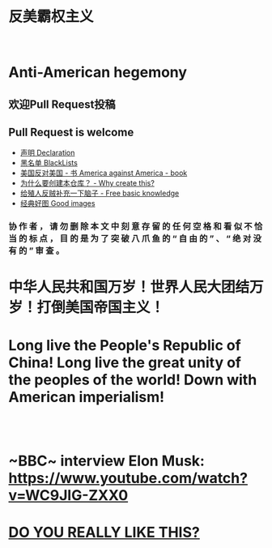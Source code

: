 <h1>反美霸权主义</h1>
<br>
<h1>Anti-American hegemony</h1>
<h2>欢迎Pull Request投稿</h2>
<h2>Pull Request is welcome</h2>

* [声明 Declaration](Declaration.md)
* [黑名单 BlackLists](BlackLists.md)
* [美国反对美国 - 书 America against America - book](https://github.com/zealotCE/America-Against-America)
* [为什么要创建本仓库？ - Why create this?](https://github.com/hm9245/github-not-politichub)
* [给殖人反贼补充一下脑子 - Free basic knowledge](给殖人反贼补充一下脑子/index.md)
* [经典好图 Good images](images)

<h3> 协 作 者 ， 请 勿 删 除   本   文   中 刻  意   存 留    的  任 何 空  格  和    看   似   不 恰  当   的  标 点 ， 目 的  是 为 了 突 破 八  爪 鱼 的 “ 自 由 的 ” 、 “  绝 对 没 有 的   ”  审 查 。 </h3>

<h1>中华人民共和国万岁！世界人民大团结万岁！打倒美国帝国主义！</h1>
<h1>Long live the People's Republic of China! Long live the great unity of the peoples of the world! Down with American imperialism! </h1>





<br>


<br>

<h1>
  
~BBC~ interview **Elon Musk**:
https://www.youtube.com/watch?v=WC9JlG-ZXX0

</h1>
<h1>
  
  [DO YOU REALLY LIKE THIS?](https://www.gunviolencearchive.org/)
  
</h1>

<br>
